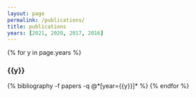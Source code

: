 ```yaml
---
layout: page
permalink: /publications/
title: publications
years: [2021, 2020, 2017, 2016]
---
```

{% for y in page.years %}
  <h3 class="year">{{y}}</h3>
  {% bibliography -f papers -q @*[year={{y}}]* %}
{% endfor %}